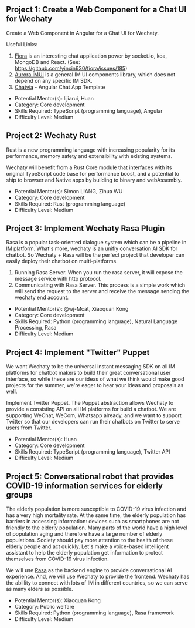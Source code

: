 ## Project 1: Create a Web Component for a Chat UI for Wechaty

Create a Web Component in Angular for a Chat UI for Wechaty.

Useful Links:
1. [Fiora](https://fiora.suisuijiang.com/) is an interesting chat application power by socket.io, koa, MongoDB and React. (See: https://github.com/yinxin630/fiora/issues/185)
2. [Aurora IMUI](https://github.com/jpush/aurora-imui) is a general IM UI components library, which does not depend on any specific IM SDK.
3. [Chatvia](https://themeforest.net/item/chatvia-angular-chat-app-template/28316331) - Angular Chat App Template

* Potential Mentor(s): lijiarui, Huan
* Category: Core development
* Skills Required: TypeScript (programming language), Angular
* Difficulty Level: Medium

## Project 2: Wechaty Rust

Rust is a new programming language with increasing popularity for its performance, memory safety and extensibility with existing systems.

Wechaty will benefit from a Rust Core module that interfaces with its original TypeScript code base for performance boost, and a potential to ship to browser and Native apps by building to binary and webAssembly.

* Potential Mentor(s): Simon LIANG, Zihua WU
* Category: Core development
* Skills Required: Rust (programming language)
* Difficulty Level: Medium

## Project 3: Implement Wechaty Rasa Plugin

Rasa is a popular task-oriented dialogue system which can be a pipeline in IM platform. What's more, wechaty is an unifiy conversation AI SDK for chatbot. So Wechaty + Rasa will be the perfect project that developer can easily deploy their chatbot on multi-platforms.

1. Running Rasa Server. When you run the rasa server, it will expose the message service with http protocol.
2. Communicating with Rasa Server. This process is a simple work which will send the request to the server and receive the message sending the wechaty end account.

* Potential Mentor(s): @wj-Mcat, Xiaoquan Kong
* Category: Core development
* Skills Required: Python (programming language), Natural Language Processing, Rasa
* Difficulty Level: Medium

## Project 4: Implement "Twitter" Puppet

We want Wechaty to be the universal instant messaging SDK on all IM platforms for chatbot makers to build their great conversational user interface, so while these are our ideas of what we think would make good projects for the summer, we're eager to hear your ideas and proposals as well.

Implement Twitter Puppet. The Puppet abstraction allows Wechaty to provide a consisting API on all IM platforms for build a chatbot. We are supporting WeChat, WeCom, Whatsapp already, and we want to support Twitter so that our developers can run their chatbots on Twitter to serve users from Twitter.

* Potential Mentor(s): Huan
* Category: Core development
* Skills Required: TypeScript (programming language), Twitter API
* Difficulty Level: Medium

## Project 5: Conversational robot that provides COVID-19 information services for elderly groups

The elderly population is more susceptible to COVID-19 virus infection and has a very high mortality rate. At the same time, the elderly population has barriers in accessing information: devices such as smartphones are not friendly to the elderly population. Many parts of the world have a high level of population aging and therefore have a large number of elderly populations. Society should pay more attention to the health of these elderly people and act quickly. Let's make a voice-based intelligent assistant to help the elderly population get information to protect themselves from COVID-19 virus infection.

We will use [Rasa](https://rasa.com) as the backend engine to provide conversational AI experience. And, we will use Wechaty to provide the frontend. Wechaty has the ablility to connect with lots of IM in different countries, so we can serve as many elders as possible.

* Potential Mentor(s): Xiaoquan Kong
* Category: Public welfare
* Skills Required: Python (programming language), Rasa framework
* Difficulty Level: Medium
